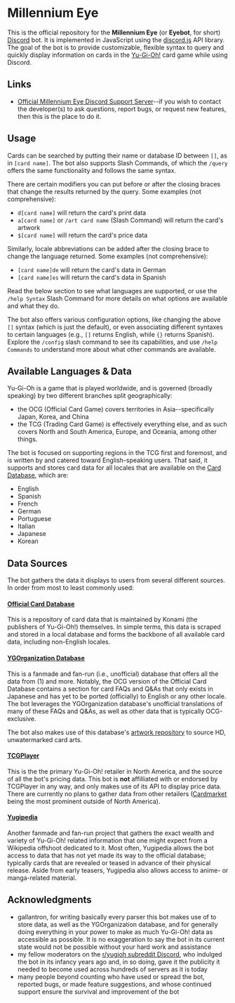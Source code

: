 # Millennium Eye
This is the official repository for the **Millennium Eye** (or **Eyebot**, for short) [Discord](https://discord.com/) bot. It is implemented in JavaScript using the [discord.js](https://discord.js.org/#/) API library.  The goal of the bot is to provide customizable, flexible syntax to query and quickly display information on cards in the [Yu-Gi-Oh!](https://www.yugioh-card.com/) card game while using Discord.

## Links 
* [Official Millennium Eye Discord Support Server](https://discord.gg/2wgqJHQhNj)--if you wish to contact the developer(s) to ask questions, report bugs, or request new features, then this is the place to do it.

## Usage

Cards can be searched by putting their name or database ID between `[]`, as in `[card name]`. The bot also supports Slash Commands, of which the `/query` offers the same functionality and follows the same syntax.

There are certain modifiers you can put before or after the closing braces that change the results returned by the query. Some examples (not comprehensive):
- `d[card name]` will return the card's print data
- `a[card name]` or `/art card name` (Slash Command) will return the card's artwork
- `$[card name]` will return the card's price data

Similarly, locale abbreviations can be added after the closing brace to change the language returned. Some examples (not comprehensive):
* `[card name]de` will return the card's data in German
* `[card name]es` will return the card's data in Spanish

Read the below section to see what languages are supported, or use the `/help Syntax` Slash Command for more details on what options are available and what they do.

The bot also offers various configuration options, like changing the above `[]` syntax (which is just the default), or even associating different syntaxes to certain languages (e.g., `[]` returns English, while `{}` returns Spanish). Explore the `/config` slash command to see its capabilities, and use `/help Commands` to understand more about what other commands are available.

## Available Languages & Data

Yu-Gi-Oh is a game that is played worldwide, and is governed (broadly speaking) by two different branches split geographically:
- the OCG (Official Card Game) covers territories in Asia--specifically Japan, Korea, and China
- the TCG (Trading Card Game) is effectively everything else, and as such covers North and South America, Europe, and Oceania, among other things.

The bot is focused on supporting regions in the TCG first and foremost, and is written by and catered toward English-speaking users. That said, it supports and stores card data for all locales that are available on the [Card Database](https://www.db.yugioh-card.com/yugiohdb/), which are:
- English
- Spanish
- French
- German
- Portuguese
- Italian
- Japanese
- Korean

## Data Sources
The bot gathers the data it displays to users from several different sources. In order from most to least commonly used:
#### [Official Card Database](https://www.db.yugioh-card.com/yugiohdb/) 
This is a repository of card data that is maintained by Konami (the publishers of Yu-Gi-Oh!) themselves. In simple terms, this data is scraped and stored in a local database and forms the backbone of all available card data, including non-English locales.
#### [YGOrganization Database](https://db.ygorganization.com/)
This is a fanmade and fan-run (i.e., unofficial) database that offers all the data from (1) and more. Notably, the OCG version of the Official Card Database contains a section for card FAQs and Q&As that only exists in Japanese and has yet to be ported (officially) to English or any other locale. The bot leverages the YGOrganization database's unofficial translations of many of these FAQs and Q&As, as well as other data that is typically OCG-exclusive.

The bot also makes use of this database's [artwork repository](https://artworks.ygorganization.com/) to source HD, unwatermarked card arts.
#### [TCGPlayer](https://www.tcgplayer.com/)
This is the the primary Yu-Gi-Oh! retailer in North America, and the source of all the bot's pricing data. This bot is **not** affilliated with or endorsed by TCGPlayer in any way, and only makes use of its API to display price data. There are currently no plans to gather data from other retailers ([Cardmarket](https://www.cardmarket.com/en) being the most prominent outside of North America).  
#### [Yugipedia](https://yugipedia.com/wiki/Yugipedia)
Another fanmade and fan-run project that gathers the exact wealth and variety of Yu-Gi-Oh! related information that one might expect from a Wikipedia offshoot dedicated to it. Most often, Yugipedia allows the bot access to data that has not yet made its way to the official database; typically cards that are revealed or teased in advance of their physical release. Aside from early teasers, Yugipedia also allows access to anime- or manga-related material.

## Acknowledgments
- gallantron, for writing basically every parser this bot makes use of to store data, as well as the YGOrganization database, and for generally doing everything in your power to make as much Yu-Gi-Oh! data as accessible as possible. It is no exaggeration to say the bot in its current state would not be possible without your hard work and assistance
- my fellow moderators on the [r/yugioh subreddit Discord](https://discord.com/invite/yugioh), who indulged the bot in its infancy years ago and, in so doing, gave it the publicity it needed to become used across hundreds of servers as it is today
- many people beyond counting who have used or spread the bot, reported bugs, or made feature suggestions, and whose continued support ensure the survival and improvement of the bot 

